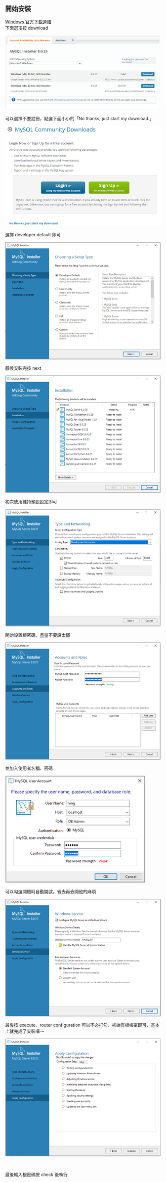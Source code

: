 ## 開始安裝
[Windows 官方下載連結](https://dev.mysql.com/downloads/windows/installer/)   
下面選項按 download  
  
![](https://github.com/yuning-lin/EnvironmentSetup/blob/main/SetUpPic/mysql_download_option.PNG)  
  
可以選擇不要註冊，點選下面小小的「No thanks, just start my download.」 
  
![](https://github.com/yuning-lin/EnvironmentSetup/blob/main/SetUpPic/mysql_download_signup.PNG)  
  
選擇 developer default 即可  
  
![](https://github.com/yuning-lin/EnvironmentSetup/blob/main/SetUpPic/mysql_setup_type.PNG)  
  
靜候安裝完按 next    

![](https://github.com/yuning-lin/EnvironmentSetup/blob/main/SetUpPic/mysql_installation.PNG)  
  
初次使用維持預設設定即可  
  
![](https://github.com/yuning-lin/EnvironmentSetup/blob/main/SetUpPic/mysql_typeNnetworking.PNG)

開始設置根密碼，盡量不要設太弱  

![](https://github.com/yuning-lin/EnvironmentSetup/blob/main/SetUpPic/mysql_account_setting.PNG)
  
並加入使用者名稱、密碼  

![](https://github.com/yuning-lin/EnvironmentSetup/blob/main/SetUpPic/mysql_adduser.PNG)
  
可以勾選開機時自動開啟，省去再去開他的麻煩  
  
![](https://github.com/yuning-lin/EnvironmentSetup/blob/main/SetUpPic/mysql_windows_service.PNG)  
  
最後按 execute，router configuration 可以不必打勾，初始有根帳密即可，基本上就完成了安裝囉～  
  
![](https://github.com/yuning-lin/EnvironmentSetup/blob/main/SetUpPic/mysql_apply_configuration.PNG)  
  
![]()
  
最後輸入根密碼按 check 後執行
